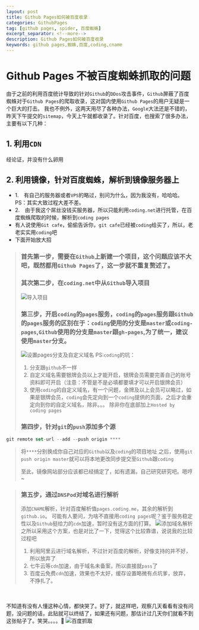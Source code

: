 ```yaml
---
layout: post
title: Github Pages如何被百度收录
categories: GithubPages
tag: [github pages, spider, 百度蜘蛛]
excerpt_separator: <!--more-->
description: Github Pages如何被百度收录
keywords: github pages,蜘蛛,百度,coding,cname
---
```

# Github Pages 不被百度蜘蛛抓取的问题
由于之前的利用百度统计导致的针对`Github`的`DDos`攻击事件，`Github`屏蔽了百度蜘蛛对于`Github Pages`的爬取收录，这对国内使用`Github Pages`的用户无疑是一个巨大的打击。
我也不例外，这两天用尽了各种办法，`Google`大法还是不错的，昨天下午提交的`sitemap`，今天上午就都收录了。针对百度，也搜索了很多办法，主要有以下几种：
## 1. 利用`CDN`
经论证，并没有什么卵用
<!--more-->
## 2. 利用镜像，针对百度蜘蛛，解析到镜像服务器上
- 1.　有自己的服务器或者`VPS`的略过，别问为什么，因为我没有，哈哈哈。
    PS：其实大致过程大差不差。
- 2.　由于我这个屌丝没钱买服务器，所以只能利用`coding.net`进行托管，在百度蜘蛛爬取的时候，解析到`coding pages`
- 有人说使用`Git cafe`，偷偷告诉你，`git cafe`已经被`coding`给买了，所以，老老实实用`coding`吧
- 下面开始放大招
> ### 首先第一步，需要在`Github`上新建一个项目，这个问题应该不大吧，既然都用`Github Pages`了，这一步就不重复赘述了。
>
> ### 其次第二步，在`coding.net`中从`Github`导入项目
> ![导入项目](https://ooo.0o0.ooo/2017/07/04/595b5b1c7c23d.png)
> ### 第三步，开启`coding`的`pages`服务，`coding`的`pages`服务跟`Github`的`pages`服务的区别在于：`coding`使用的分支是`master`或`coding-pages`,`Github`使用的分支是`master`跟`gh-pages`,为了统一，建议使用`master`分支。
>![设置`pages`分支及自定义域名](https://ooo.0o0.ooo/2017/07/04/595b607d07fde.png)
> PS:`coding`的坑：
> 1. 分支跟`github`不一样
> 2. 自定义域名需要银牌会员以上才能开启，银牌会员需要完善自己的账号资料即可开启（注意：不管是不是必填都要填才可以开启银牌会员）
> 3. 使用`coding`的自定义域名，有一个问题，金牌及以上会员可以略过，如果是银牌会员，`coding`会先定向到一个`coding`提供的页面，之后才会重定向到你的自定义域名，除非。。。
> 除非你在底部加上`Hosted by coding pages`
>
> ### 第四步，针对`git`的`push`添加多个源
```javascript
git remote set-url --add --push origin ****
```
> 将`****`分别换成你自己对应的`Github`以及`coding`的项目地址
> 之后，使用`git push origin master`就可以将本地更改同步提交至`Github`跟`coding`
>
> 至此，镜像网站部分应该都已经搞定了，如有遗漏，自己研究研究吧。嗯哼~

> ### 第五步，通过`DNSPod`对域名进行解析
> 添加`CNAME`解析，针对百度解析值`pages.coding.me`，其余的解析到`github.io`。
> 可能有人要问，为啥不直接用`coding pages`呢？鉴于服务稳定性以及`Github`挺给力的`cdn`加速，暂时没有这方面的打算。
> ![添加域名解析](https://ooo.0o0.ooo/2017/07/04/595b6241cd4c4.png)
> 之所以采用这个方案，也是对比了一下，觉得这个比较靠谱，说说我的比较过程吧
> 1. 利用阿里云进行域名解析，不过针对百度的解析，好像支持的并不好，所以放弃了
> 2. 七牛云等`cdn`加速，由于域名未备案，所以直接就`pass`了
> 3. 百度云免费`cdn`加速，效果也不太好，缓存设置略微有点坑爹，放弃，不挣扎了。

<br/><br/>
不知道有没有人懂这种心情，都快哭了。好了，就这样吧，观察几天看看有没有问题，没问题的话，此贴就可以终结了，如果还有问题，那估计过几天你们就看不到这张帖子了。笑哭。。。。🤣
![百度抓取](https://ooo.0o0.ooo/2017/07/04/595b62e6d5de7.png)